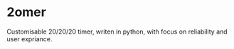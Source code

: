 # 2omer
 Customisable 20/20/20 timer, writen in python, with focus on reliability and user expriance.  
